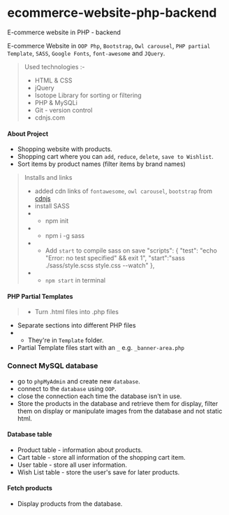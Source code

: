 # ecommerce-website-php-backend
E-commerce website in PHP - backend

E-commerce Website in `OOP Php`, `Bootstrap`, `Owl carousel`, `PHP partial Template`, `SASS`, `Google Fonts`, `font-awesome` and `JQuery`.

> Used technologies :-
>- HTML & CSS
>- jQuery
>- Isotope Library for sorting or filtering
>- PHP & MySQLi
>- Git - version control
>- cdnjs.com

#### About Project
- Shopping website with products.
- Shopping cart where you can `add`, `reduce`, `delete`, `save to Wishlist`.
- Sort items by product names (filter items by brand names)

> Installs and links
>- added cdn links of `fontawesome`, `owl carousel`, `bootstrap` from [cdnjs](https://cdnjs.com/)
>- install SASS 
>- - npm init
>- - npm i -g sass
>- - Add `start` to compile sass on save 
    "scripts": {
    "test": "echo \"Error: no test specified\" && exit 1",
    "start":"sass ./sass/style.scss style.css --watch"
  },
> - - `npm start` in terminal

#### PHP Partial Templates 
> - Turn .html files into .php files
- Separate sections into different PHP files
- - They're in `Template` folder.
- Partial Template files start with an `_` e.g. `_banner-area.php`


### Connect MySQL database
- go to `phpMyAdmin` and create new `database`.
- connect to the `database` using `OOP`.
- close the connection each time the database isn't in use.
- Store the products in the database and retrieve them for display, filter them on display or manipulate images from the database and not static html.

#### Database table
- Product table - information about products.
- Cart table - store all information of the shopping cart item.
- User table - store all user information.
- Wish List table - store the user's save for later products.

#### Fetch products
- Display products from the database.